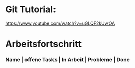 # Git Tutorial: 

https://www.youtube.com/watch?v=uGLQF2kUwOA

# Arbeitsfortschritt
### Name | offene Tasks | In Arbeit | Probleme | Done

